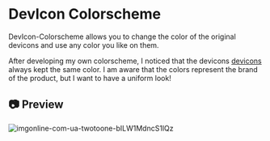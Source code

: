 # DevIcon Colorscheme

DevIcon-Colorscheme allows you to change the color of the original devicons and use any color you like on them.

After developing my own colorscheme, I noticed that the devicons [devicons](https://github.com/nvim-tree/nvim-web-devicons) always kept the same color. I am aware that the colors represent the brand of the product, but I want to have a uniform look!

## 📷 Preview
![imgonline-com-ua-twotoone-bILW1MdncS1lQz](https://github.com/dgox16/devicon-colorscheme.nvim/assets/90411765/6ce07723-2bac-4116-ac8e-fc244bdf46da)

